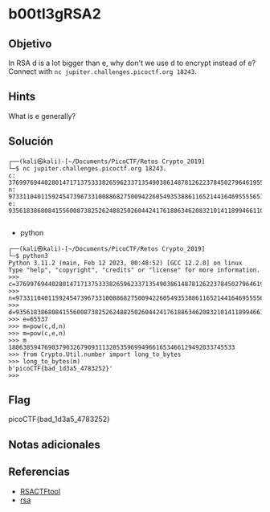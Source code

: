 # b00tl3gRSA2

## Objetivo

In RSA d is a lot bigger than e, why don't we use d to encrypt instead of e? Connect with `nc jupiter.challenges.picoctf.org 18243`.

## Hints

What is e generally?

## Solución

```
┌──(kali㉿kali)-[~/Documents/PicoCTF/Retos Crypto_2019]
└─$ nc jupiter.challenges.picoctf.org 18243.
c: 37699769440280147171375333826596233713549038614878126223784502796461955107424724925026280757653369099142391797928272094536402363398716819268447566647822549445054901576307230660335680767400526408884860384726764607765716658623134546669887380520686994633017718702716382252538315442791651962425622660077453249370
n: 97331104011592454739673310088682750094226054935388611652144164695555651810958559356983120809891541753760268310622718566001806120697401113070142255551437462000110060540015250440518428430187923255387883555540782591517257403653610674405038465011259797460721238700635627948686215761968693161292881772139452470703
e: 93561838680841556008738252624882502604424176188634620832101411899466110875361677845042947158129869218077469876572327798641191751191167931432715747707173159873387908724146163632123978735316148388373121124993268691880040755336233747957008537335954866256135171915222883920157436755983501834347717747927740183233
 
```

- python
```
┌──(kali㉿kali)-[~/Documents/PicoCTF/Retos Crypto_2019]
└─$ python3 
Python 3.11.2 (main, Feb 12 2023, 00:48:52) [GCC 12.2.0] on linux
Type "help", "copyright", "credits" or "license" for more information.
>>> c=37699769440280147171375333826596233713549038614878126223784502796461955107424724925026280757653369099142391797928272094536402363398716819268447566647822549445054901576307230660335680767400526408884860384726764607765716658623134546669887380520686994633017718702716382252538315442791651962425622660077453249370
>>> n=97331104011592454739673310088682750094226054935388611652144164695555651810958559356983120809891541753760268310622718566001806120697401113070142255551437462000110060540015250440518428430187923255387883555540782591517257403653610674405038465011259797460721238700635627948686215761968693161292881772139452470703
>>> d=93561838680841556008738252624882502604424176188634620832101411899466110875361677845042947158129869218077469876572327798641191751191167931432715747707173159873387908724146163632123978735316148388373121124993268691880040755336233747957008537335954866256135171915222883920157436755983501834347717747927740183233
>>> e=65537
>>> m=pow(c,d,n)
>>> m=pow(c,e,n)
>>> m
180638594769037903267909311328535969949661653466129492033745533
>>> from Crypto.Util.number import long_to_bytes
>>> long_to_bytes(m)
b'picoCTF{bad_1d3a5_4783252}'
>>> 

```

## Flag

picoCTF{bad_1d3a5_4783252}

## Notas adicionales


## Referencias

-   [RSACTFtool](https://github.com/RsaCtfTool/RsaCtfTool)
-   [rsa](https://simple.wikipedia.org/wiki/RSA_algorithm)